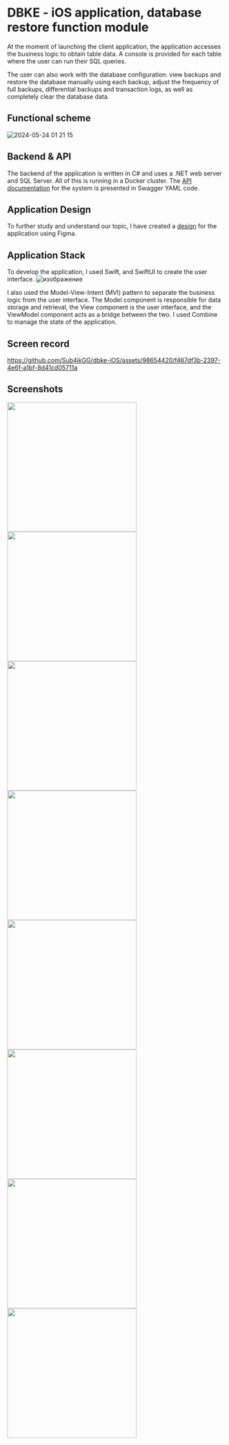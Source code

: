 # DBKE - iOS application, database restore function module
At the moment of launching the client application, the application accesses the business logic to obtain table data. A console is provided for each table where the user can run their SQL queries. 

The user can also work with the database configuration: view backups and restore the database manually using each backup, adjust the frequency of full backups, differential backups and transaction logs, as well as completely clear the database data.

## Functional scheme
![2024-05-24 01 21 15](https://github.com/Sub4ikGG/dbke-iOS/assets/98654420/8f2ba122-5a18-451c-b05d-a32b6ec3f6fd)

## Backend & API
The backend of the application is written in C# and uses a .NET web server and SQL Server. All of this is running in a Docker cluster. The [API documentation](https://hatebin.com/mgcyqqdejl) for the system is presented in Swagger YAML code.

## Application Design
To further study and understand our topic, I have created a [design](https://www.figma.com/design/tMuHSXWpR1gbkzCilentZp/DBKE?node-id=0-1&t=2LBdNKzi2HBFGHNi-1) for the application using Figma.

## Application Stack
To develop the application, I used Swift, and SwiftUI to create the user interface. 
![изображение](https://github.com/Sub4ikGG/dbke-iOS/assets/98654420/af095a4f-2ba9-4d25-9222-01b1941750b6)

I also used the Model-View-Intent (MVI) pattern to separate the business logic from the user interface. The Model component is responsible for data storage and retrieval, the View component is the user interface, and the ViewModel component acts as a bridge between the two. 
I used Combine to manage the state of the application.

## Screen record
https://github.com/Sub4ikGG/dbke-iOS/assets/98654420/f467df3b-2397-4e6f-a1bf-8d41cd05711a

## Screenshots
<img src="https://github.com/Sub4ikGG/dbke-iOS/assets/98654420/d5206230-791a-4f26-84f1-2ee1fd84cb2d" width="300">
<img src="https://github.com/Sub4ikGG/dbke-iOS/assets/98654420/d5206230-791a-4f26-84f1-2ee1fd84cb2d" width="300">
<img src="https://github.com/Sub4ikGG/dbke-iOS/assets/98654420/8195625d-f92b-41d4-bb63-5da208a95639" width="300">
<img src="https://github.com/Sub4ikGG/dbke-iOS/assets/98654420/7d17f7df-231f-4a59-9839-3d85b6451fcb" width="300">
<img src="https://github.com/Sub4ikGG/dbke-iOS/assets/98654420/2ed6c996-2324-436f-85c2-ef302bcead46" width="300">
<img src="https://github.com/Sub4ikGG/dbke-iOS/assets/98654420/714c6aa1-5798-4de9-887c-b09bfccc5959" width="300">
<img src="https://github.com/Sub4ikGG/dbke-iOS/assets/98654420/c470801d-25ad-49df-9c0a-b66c94571c0e" width="300">
<img src="https://github.com/Sub4ikGG/dbke-iOS/assets/98654420/a39bab46-f8ad-4095-b880-f67a09245153" width="300">

